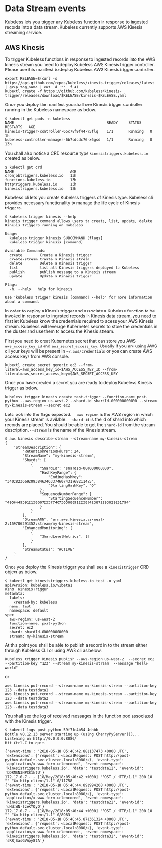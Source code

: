 # Data Stream events

Kubeless lets you trigger any Kubeless function in response to ingested records into a data stream. Kubeless currently supports AWS Kinesis streaming service.

## AWS Kinesis

To trigger Kubeless functions in response to ingested records into the AWS kinesis stream you need to deploy Kubeless AWS Kinesis trigger controller. Please use this manifest to deploy Kubeless AWS Kinesis trigger controller.

```console
export RELEASE=$(curl -s https://api.github.com/repos/kubeless/kinesis-trigger/releases/latest | grep tag_name | cut -d '"' -f 4)
kubectl create -f https://github.com/kubeless/kinesis-trigger/releases/download/$RELEASE/kinesis-$RELEASE.yaml
```

Once you deploy the manifest you shall see Kinesis trigger controller running in the Kubeless namespace as below.

```console
$ kubectl get pods -n kubeless
NAME                                           READY     STATUS    RESTARTS   AGE
kinesis-trigger-controller-65c78f9f44-v5flq    1/1       Running   0          1h
kubeless-controller-manager-6b7cdcdc76-x6gsd   1/1       Running   0          13h
```

You shall also notice a CRD resource type `kinesistriggers.kubeless.io` created as below.

```console
$ kubectl get crd
NAME                          AGE
cronjobtriggers.kubeless.io   13h
functions.kubeless.io         13h
httptriggers.kubeless.io      13h
kinesistriggers.kubeless.io   13h
```

Kubeless cli lets you create Kubeless triggers of Kinesis type. Kubeless cli provides necessary functionality to manage the life cycle of Kinesis triggers.

```console
$ kubeless trigger kinesis --help
kinesis trigger command allows users to create, list, update, delete Kinesis triggers running on Kubeless

Usage:
  kubeless trigger kinesis SUBCOMMAND [flags]
  kubeless trigger kinesis [command]

Available Commands:
  create        Create a Kinesis trigger
  create-stream Create a Kinesis stream
  delete        Delete a Kinesis trigger
  list          list all Kinesis triggers deployed to Kubeless
  publish       publish message to a Kinesis stream
  update        Update a Kinesis trigger

Flags:
  -h, --help   help for kinesis

Use "kubeless trigger kinesis [command] --help" for more information about a command.
```

In order to deploy a Kinesis trigger and associate a Kubeless function to be invoked in response to ingested records in Kinesis data stream, you need to first let Kubeless know the credentials required to acess your AWS Kinesis stream. Kubeless will leverage Kubernetes secrets to store the credentials in the cluster and use them to access the Kinesis stream.

First you need to creat Kubernetes secret that can store you AWS `aws_access_key_id` and `aws_secret_access_key`. Usually if you are using AWS cli your keys will be present in `~/.aws/credentials` or you can create AWS access keys from AWS console.

```console
kubectl create secret generic ec2 --from-literal=aws_access_key_id=$AWS_ACCESS_KEY_ID --from-literal=aws_secret_access_key=$AWS_SECRET_ACCESS_KEY
```

Once you have created a secret you are ready to deploy Kubeless Kinesis trigger as below.

```console
kubeless trigger kinesis create test-trigger --function-name post-python --aws-region us-west-2 --shard-id shardId-000000000000 --stream my-kinesis-stream --secret ec2
```

Lets look into the flags expected. `--aws-region` is the AWS region in which your Kinesis stream is avilable. `--shard-id` is the id of shard into which records are placed. You should be able to get the `shard-id` from the stream description. `--stream` is the name of the Kinesis stream.

```console
$ aws kinesis describe-stream --stream-name my-kinesis-stream
{
    "StreamDescription": {
        "RetentionPeriodHours": 24,
        "StreamName": "my-kinesis-stream",
        "Shards": [
            {
                "ShardId": "shardId-000000000000",
                "HashKeyRange": {
                    "EndingHashKey": "340282366920938463463374607431768211455",
                    "StartingHashKey": "0"
                },
                "SequenceNumberRange": {
                    "StartingSequenceNumber": "49584495912138607235774073050889122383423872293029281794"
                }
            }
        ],
        "StreamARN": "arn:aws:kinesis:us-west-2:159706291352:stream/my-kinesis-stream",
        "EnhancedMonitoring": [
            {
                "ShardLevelMetrics": []
            }
        ],
        "StreamStatus": "ACTIVE"
    }
}
```

Once you deploy the Kinesis trigger you shall see a `kinesistrigger` CRD object as below.

```console
$ kubectl get kinesistriggers.kubeless.io test -o yaml
apiVersion: kubeless.io/v1beta1
kind: KinesisTrigger
metadata:
  labels:
    created-by: kubeless
  name: test
  namespace: default
spec:
  aws-region: us-west-2
  function-name: post-python
  secret: ec2
  shard: shardId-000000000000
  stream: my-kinesis-stream
```

At this point you shall be able to publish a record in to the stream either through Kubeless CLI or using AWS cli as below.

```console
kubeless trigger kinesis publish --aws-region us-west-2  --secret ec2 --partition-key "123" --stream my-kinesis-stream  --message "hello world"
```

or

```console
aws kinesis put-record --stream-name my-kinesis-stream --partition-key 123 --data testdata1
aws kinesis put-record --stream-name my-kinesis-stream --partition-key 123 --data testdata2
aws kinesis put-record --stream-name my-kinesis-stream --partition-key 123 --data testdata3
```

You shall see the log of received messages in the function pod associated with the Kinesis trigger.

```console
$ kubectl logs post-python-59f7fc4b54-4nhbb
Bottle v0.12.13 server starting up (using CherryPyServer())...
Listening on http://0.0.0.0:8080/
Hit Ctrl-C to quit.

{'event-time': '2018-05-18 05:40:42.881137473 +0000 UTC', 'extensions': {'request': <LocalRequest: POST http://post-python.default.svc.cluster.local:8080/>}, 'event-type': 'application/x-www-form-urlencoded', 'event-namespace': 'kinesistriggers.kubeless.io', 'data': 'testdata12', 'event-id': 'bDRMSN3NPC81ktU'}
172.17.0.7 - - [18/May/2018:05:40:42 +0000] "POST / HTTP/1.1" 200 10 "" "Go-http-client/1.1" 0/11758
{'event-time': '2018-05-18 05:40:44.891994208 +0000 UTC', 'extensions': {'request': <LocalRequest: POST http://post-python.default.svc.cluster.local:8080/>}, 'event-type': 'application/x-www-form-urlencoded', 'event-namespace': 'kinesistriggers.kubeless.io', 'data': 'testdata22', 'event-id': 'uHdiWN-lzeKYQyQ'}
172.17.0.7 - - [18/May/2018:05:40:44 +0000] "POST / HTTP/1.1" 200 10 "" "Go-http-client/1.1" 0/8983
{'event-time': '2018-05-18 05:40:45.878361324 +0000 UTC', 'extensions': {'request': <LocalRequest: POST http://post-python.default.svc.cluster.local:8080/>}, 'event-type': 'application/x-www-form-urlencoded', 'event-namespace': 'kinesistriggers.kubeless.io', 'data': 'testdata32', 'event-id': 'sRRjSasGVApy8tA'}
```
